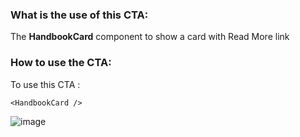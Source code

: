 ### What is the use of this CTA:
The **HandbookCard** component to show a card with Read More link
### How to use the CTA:
To use this CTA :

```
<HandbookCard />
```

![image](https://github.com/layer5io/docs/assets/74408634/e2700f3f-a7e9-4331-a6c0-37776296ba4b)